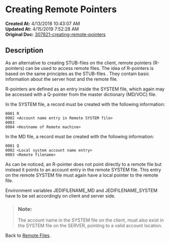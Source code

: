 # Creating Remote Pointers

**Created At:** 4/13/2018 10:43:07 AM  
**Updated At:** 4/15/2019 7:52:28 AM  
**Original Doc:** [307821-creating-remote-pointers](https://docs.jbase.com/44204-remote-files/307821-creating-remote-pointers)  


## Description 

As an alternative to creating STUB-files on the client, remote pointers (R-pointers) can be used to access remote files. The idea of R-pointers is based on the same principles as the STUB-files . They contain basic information about the server host and the remote file.

R-pointers are defined as an entry inside the SYSTEM file, which again may be accessed with a Q-pointer from the master dictionary (MD/VOC) file.

In the SYSTEM file, a record must be created with the following information:

```
0001 R 
0002 <Account name entry in Remote SYSTEM file>
0003 
0004 <Hostname of Remote machine>
```



In the MD file, a record must be created with the following information:

```
0001 Q 
0002 <Local system account name entry>
0003 <Remote filename>
```



As can be noticed, an R-pointer does not point directly to a remote file but instead it points to an account entry in the remote SYSTEM file. This entry on the remote SYSTEM file must again have a local pointer to the remote file.

Environment variables JEDIFILENAME\_MD and JEDIFILENAME\_SYSTEM have to be set accordingly on client and server side.




> ### Note: 
> 
> The account name in the SYSTEM file on the client, must also exist in the SYSTEM file on the SERVER, pointing to a valid account location.




Back to [Remote Files](306074-remote-files).
